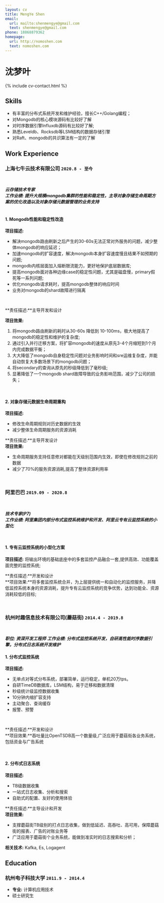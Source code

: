 ```yaml
---
layout: cv
title: MengYe Shen
email:
  url: mailto:shenmengye@gmail.com
  text: shenmengye@gmail.com
phone: 18868879362
homepage:
  url: http://nomoshen.com
  text: nomoshen.com
---
```


# **沈**梦叶

<!--
include contact information from the front matter
Supported arguments:

    - homepage: url, text
        - phone
        - email
            -->

{% include cv-contact.html %}

## Skills

* 有丰富的分布式系统开发和维护经验，擅长C++/Golang编程；
* 对Mongodb的核心模块源码有比较好了解
* 对时序数据引擎Influxdb源码有比较好了解;
* 熟悉Leveldb、Rocksdb等LSM结构的数据存储引擎
* 对Raft、mongodb的共识算法有一定的了解

## Work Experience
### **上海七牛云技术有限公司** `2020.8 - 至今`

<br>

_**云存储技术专家**_<br>
_**工作业绩:  提升大规模mongodb集群的性能和稳定性，主导对象存储生命周期方案的优化改造以及对象存储元数据管理的业务支持**_<br>
<br>

#### 1. Mongodb性能和稳定性改造

**项目描述:** 

* 解决mongodb路由刷新之后产生的30-60s无法正常对外服务的问题，减少整体mongodb的响应延迟；
* 加速mongodb的扩容速度，解决mongodb本身扩容速度慢且结果不如预期的问题;
* mongodb内核层面加入熔断限流能力，更好地保护底层数据库;
* 提高mongodb面对各种边缘case的稳定性问题，尤其是磁盘慢，primary假死等一系列问题;
* 优化mongodb请求耗时，提高mongodb整体的响应时间
* 业务对mongodb的shard故障进行隔离

<br>

**责任描述:**主导开发和设计

**项目效果:**

1. 将mongodb路由刷新的耗时从30-60s 降低到 10-100ms，极大地提高了mongodb的稳定性和维护的复杂度;
2. 通过引入并行迁移方案，将扩容mongodb的速度从原先3-4个月缩短到1个月内完成数据平衡；
3. 大大降低了mongodb自身稳定性问题对业务影响时间和sre运维复杂度，并能自动恢复大多数场景下的mongodb问题；
4. 将secondary的查询从原先的秒级降低到了毫秒级;
5. 显著降低了一个mongodb shard故障导致的业务影响范围，减少了公司的损失；

<br>

#### 2. 对象存储元数据生命周期重构

**项目描述:** 

* 修改生命周期规则对历史数据的生效
* 减少整体生命周期服务的资源消耗

**责任描述:**主导开发设计<br>
**项目效果:**

* 生命周期服务支持任意修对都能在天级别范围内生效，即使在修改规则之前的数据
* 减少了70%的服务资源消耗,提高了整体资源利用率

<br>

### **阿里巴巴** `2019.09 - 2020.8`
<br>

_**技术专家(P7)**_<br>
_**工作业绩: 阿里集团内部分布式监控系统维护和开发、阿里云专有云监控系统的小型化**_<br>

<br>

#### 1. 专有云监控系统的小型化方案

**项目描述:** 将输出环境的基础底座中的多套监控产品融合⼀套,提供⾼效、功能覆盖⾯完整的监控系统;

**责任描述:**开发和设计<br>
**项目效果:**将多套监控系统合并，为上层提供统一和自动化的监控服务，并降低监控系统本身的资源消耗，提升专有云监控系统的竞争优势，达到功能全、资源消耗较低的目标;

<br>

### **杭州时趣信息技术有限公司(蘑菇街)** `2014.4 - 2019.8`
<br>

_**职位: 资深开发工程师**_
_**工作业绩: 分布式监控系统开发，自研高性能时序数据引擎，分布式日志系统开发维护**_
<br>

#### 1. 分布式监控系统

**项目描述:** 

* 无单点对等式分布系统，部署简单，运行稳定，单机20万tps。
* 自研TimeDB数据库，LSM结构，易于迁移和数据清理
* 秒级统计级监控数据收集
* 10分钟内缩扩容支持
* 主动聚合、查询缓存
* 报警、预警

<br>

**责任描述:**开发和设计<br>
**项目效果:**吞吐量比OpenTSDB高一个数量级,广泛应用于蘑菇街各业务系统，包括资金与广告系统

<br>

#### 2. 分布式日志系统

**项目描述:**

* TB级数据收集
* 一站式日志收集、分析和搜索
* 自助式的配置、友好的使用体验

**责任描述:**主导设计和开发<br>
**项目效果:**

* 支撑蘑菇街TB级别的打点日志收集，做到低延迟、高吞吐、高可用，保障蘑菇街的报表、广告的对账业务等
* 广泛应用于蘑菇街个业务系统，能做到准实时的日志搜索和分析；

**相关技术:** Kafka, Es, Logagent

## Education

### **杭州电子科技大学** `2011.9 - 2014.4`

- **专业:** 计算机应用技术
- 硕士研究生

<!-- ### Footer

Last updated: May 2023 -->
